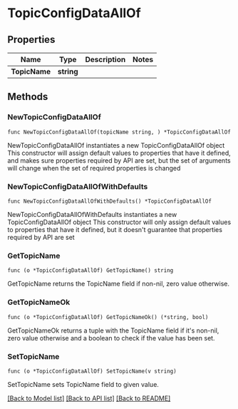 # TopicConfigDataAllOf

## Properties

Name | Type | Description | Notes
------------ | ------------- | ------------- | -------------
**TopicName** | **string** |  | 

## Methods

### NewTopicConfigDataAllOf

`func NewTopicConfigDataAllOf(topicName string, ) *TopicConfigDataAllOf`

NewTopicConfigDataAllOf instantiates a new TopicConfigDataAllOf object
This constructor will assign default values to properties that have it defined,
and makes sure properties required by API are set, but the set of arguments
will change when the set of required properties is changed

### NewTopicConfigDataAllOfWithDefaults

`func NewTopicConfigDataAllOfWithDefaults() *TopicConfigDataAllOf`

NewTopicConfigDataAllOfWithDefaults instantiates a new TopicConfigDataAllOf object
This constructor will only assign default values to properties that have it defined,
but it doesn't guarantee that properties required by API are set

### GetTopicName

`func (o *TopicConfigDataAllOf) GetTopicName() string`

GetTopicName returns the TopicName field if non-nil, zero value otherwise.

### GetTopicNameOk

`func (o *TopicConfigDataAllOf) GetTopicNameOk() (*string, bool)`

GetTopicNameOk returns a tuple with the TopicName field if it's non-nil, zero value otherwise
and a boolean to check if the value has been set.

### SetTopicName

`func (o *TopicConfigDataAllOf) SetTopicName(v string)`

SetTopicName sets TopicName field to given value.



[[Back to Model list]](../README.md#documentation-for-models) [[Back to API list]](../README.md#documentation-for-api-endpoints) [[Back to README]](../README.md)


